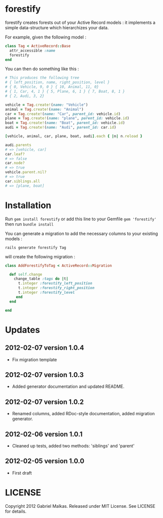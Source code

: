 # forestify

forestify creates forests out of your Active Record models : it implements a simple data-structure which hierarchizes your data.

For example, given the following model :

```ruby
class Tag < ActiveRecord::Base
  attr_accessible :name
  forestify
end
```

You can then do something like this :

```ruby
# This produces the following tree
# { left_position, name, right_position, level }
# { 0, Vehicle, 9, 0 } { 10, Animal, 11, 0}
# { 1, Car, 4, 1 } { 5, Plane, 6, 1 } { 7, Boat, 8, 1 }
# { 2, Audi, 3, 2}

vehicle = Tag.create!(name: "Vehicle")
animal = Tag.create!(name: "Animal")
car = Tag.create!(name: "Car", parent_id: vehicle.id)
plane = Tag.create!(name: "plane", parent_id: vehicle.id)
boat = Tag.create!(name: "Boat", parent_id: vehicle.id)
audi = Tag.create!(name: "Audi", parent_id: car.id)

[vehicle, animal, car, plane, boat, audi].each { |n| n.reload }

audi.parents
# => [vehicle, car]
car.leaf?
# => false
car.node?
# => true
vehicle.parent.nil?
# => true
car.siblings.all
# => [plane, boat]
```

# Installation

Run ```gem install forestify``` or add this line to your Gemfile  ```gem 'forestify'``` then run ```bundle install```

You can generate a migration to add the necessary columns to your existing models :

```
rails generate forestify Tag
```

will create the following migration :

```ruby
class AddForestifyToTag < ActiveRecord::Migration

  def self.change
    change_table :tags do |t|
      t.integer :forestify_left_position
      t.integer :forestify_right_position
      t.integer :forestify_level
     end
  end

end
```

# Updates

## 2012-02-07 version 1.0.4
* Fix migration template

## 2012-02-07 version 1.0.3
* Added generator documentation and updated README.

## 2012-02-07 version 1.0.2
* Renamed columns, added RDoc-style documentation, added migration generator.

## 2012-02-06 version 1.0.1
* Cleaned up tests, added two methods: 'siblings' and 'parent'

## 2012-02-05 version 1.0.0
* First draft

# LICENSE

Copyright 2012 Gabriel Malkas. Released under MIT License. See LICENSE for details.
